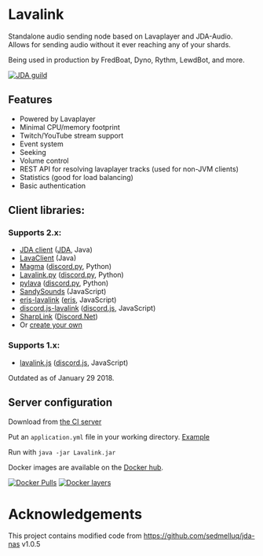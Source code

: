 # Lavalink
Standalone audio sending node based on Lavaplayer and JDA-Audio.
Allows for sending audio without it ever reaching any of your shards.

Being used in production by FredBoat, Dyno, Rythm, LewdBot, and more.

[![JDA guild](https://discordapp.com/api/guilds/125227483518861312/embed.png?style=banner2)](https://discord.gg/jtAWrzU)

## Features
* Powered by Lavaplayer
* Minimal CPU/memory footprint
* Twitch/YouTube stream support
* Event system
* Seeking
* Volume control
* REST API for resolving lavaplayer tracks (used for non-JVM clients)
* Statistics (good for load balancing)
* Basic authentication

## Client libraries:
### Supports 2.x:
* [JDA client](https://github.com/Frederikam/Lavalink/tree/master/LavalinkClient) ([JDA](https://github.com/DV8FromTheWorld/JDA), Java)
* [LavaClient](https://github.com/SamOphis/LavaClient) (Java)
* [Magma](https://github.com/initzx/magma/) ([discord.py](https://github.com/Rapptz/discord.py), Python)
* [Lavalink.py](https://github.com/Devoxin/Lavalink.py) ([discord.py](https://github.com/Rapptz/discord.py), Python)
* [pylava](https://github.com/Pandentia/pylava) ([discord.py](https://github.com/Rapptz/discord.py), Python)
* [SandySounds](https://github.com/MrJohnCoder/SandySounds) (JavaScript)
* [eris-lavalink](https://github.com/briantanner/eris-lavalink) ([eris](https://github.com/abalabahaha/eris), JavaScript)
* [discord.js-lavalink](https://github.com/MrJacz/discord.js-lavalink/) ([discord.js](https://github.com/discordjs/discord.js), JavaScript)
* [SharpLink](https://github.com/Devoxin/SharpLink) ([Discord.Net](https://github.com/RogueException/Discord.Net))
* Or [create your own](https://github.com/Frederikam/Lavalink/blob/master/IMPLEMENTATION.md)

### Supports 1.x:
* [lavalink.js](https://github.com/briantanner/lavalink.js) ([discord.js](https://github.com/discordjs/discord.js), JavaScript)

Outdated as of January 29 2018.

## Server configuration
Download from [the CI server](https://ci.fredboat.com/viewLog.html?buildId=lastSuccessful&buildTypeId=Lavalink_Build&tab=artifacts&guest=1)

Put an `application.yml` file in your working directory. [Example](https://github.com/Frederikam/Lavalink/blob/master/LavalinkServer/application.yml.example)

Run with `java -jar Lavalink.jar`

Docker images are available on the [Docker hub](https://hub.docker.com/r/fredboat/lavalink/).

[![Docker Pulls](https://img.shields.io/docker/pulls/fredboat/lavalink.svg)](https://hub.docker.com/r/fredboat/lavalink/) [![Docker layers](https://images.microbadger.com/badges/image/fredboat/lavalink:dev.svg)](https://microbadger.com/images/fredboat/lavalink:dev "Get your own image badge on microbadger.com")

# Acknowledgements
This project contains modified code from https://github.com/sedmelluq/jda-nas v1.0.5
